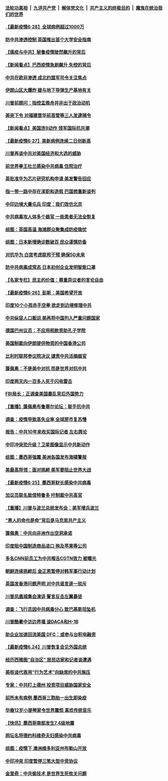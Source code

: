 

####  [法轮功真相](../../../../basic/blob/master/README.md?t=06281531) &nbsp;|&nbsp; [九评共产党](../../../../9ping.md/blob/master/README.md?t=06281531) &nbsp;|&nbsp; [解体党文化](../../../../jtdwh.md/blob/master/README.md?t=06281531)  &nbsp;|&nbsp; [共产主义的终极目的](../../../../gczydzjmd.md/blob/master/README.md?t=06281531) &nbsp;|&nbsp; [魔鬼在统治我们的世界](../../../../mgztzwmdsj.md/blob/master/README.md?t=06281531) 

#### [【最新疫情6·28】全球病例超过1000万](../pages/nsc418/n12212934.md?t=06281531) 

#### [防中共渗透控制 英国推出首个大学安全指南](../pages/nsc418/n12216751.md?t=06281531) 

#### [【瘟疫与中共】秘鲁疫情陡然飙升的背后](../pages/nsc418/n12216630.md?t=06281531) 

#### [【新闻看点】巴西疫情急剧飙升 失控的背后](../pages/nsc418/n12216291.md?t=06281531) 

#### [中共在欧非渗透 成北约盟军司令关注焦点](../pages/nsc418/n12216609.md?t=06281531) 

#### [伊朗山区大爆炸 疑与地下导弹生产基地有关](../pages/nsc418/n12216637.md?t=06281531) 

#### [川普前顾问：指控孟晚舟并非出于政治动机](../pages/nsc418/n12216532.md?t=06281531) 

#### [美突下令 对福建晋华前高管等三人发逮捕令](../pages/nsc418/n12216296.md?t=06281531) 

#### [【新闻看点】美国连9动作 领军国际抗共潮](../pages/nsc418/n12215121.md?t=06281531) 

#### [【最新疫情6·27】美新病例连续二日创新高](../pages/nsc418/n12215389.md?t=06281531) 

#### [川普再谈中共对美国经济和大选的威胁](../pages/nsc418/n12214917.md?t=06281531) 

#### [前世界拳王杜兰感染中共病毒 住院治疗](../pages/nsc418/n12214771.md?t=06281531) 

#### [英批准华为芯片研究机构申请 美发警告回应](../pages/nsc418/n12214643.md?t=06281531) 

#### [指一带一路中存在渎职和造假 巴国想重新谈判](../pages/nsc418/n12214599.md?t=06281531) 

#### [中印边境大量屯兵 印度：我们效仿北京](../pages/nsc418/n12214491.md?t=06281531) 

#### [中共病毒攻人体多个器官 一些患者无法全恢复](../pages/nsc418/n12214393.md?t=06281531) 

#### [组图：英国高温 海滩群众聚集成防疫隐忧](../pages/nsc418/n12213831.md?t=06281531) 

#### [组图：日本新增确诊数破百 民众谨慎防备](../pages/nsc418/n12214024.md?t=06281531) 

#### [对抗华为 白宫考虑联邦干预 确保5G未来](../pages/nsc418/n12214112.md?t=06281531) 

#### [防中共病毒成常态 日本初创企业发明智能口罩](../pages/nsc418/n12214107.md?t=06281531) 

#### [【名家专栏】民主的价值：尊重异议者的言论自由](../pages/nsc418/n12204163.md?t=06281531) 

#### [【最新疫情6·26】彭斯：美国希望开放](../pages/nsc418/n12213008.md?t=06281531) 

#### [印度10个小孩赤手空拳 欲走到边境修理中共](../pages/nsc418/n12213595.md?t=06281531) 

#### [中共纵容人口贩运 美再将中国列入严重问题国家](../pages/nsc418/n12213491.md?t=06281531) 

#### [德国巴州议员：不应用税款资助孔子学院](../pages/nsc418/n12213025.md?t=06281531) 

#### [美国制裁向伊朗提供物资的中国香港公司](../pages/nsc418/n12212790.md?t=06281531) 

#### [比利时联邦参议院决议 谴责中共活摘器官](../pages/nsc418/n12212777.md?t=06281531) 

#### [蓬佩奥：不是美中对抗 而是世界对抗中共](../pages/nsc418/n12212375.md?t=06281531) 

#### [印度两天内一百多人死于闪电雷击](../pages/nsc418/n12212509.md?t=06281531) 

#### [FBI局长：正调查美国暴乱背后外国势力](../pages/nsc418/n12212191.md?t=06281531) 

#### [【重播】蓬佩奥布鲁塞尔论坛：联手抗中共](../pages/nsc418/n12211937.md?t=06281531) 

#### [调查：疫情导致高失业率 全球房市复苏慢](../pages/nsc418/n12211645.md?t=06281531) 

#### [报告：中共10年来收买国际记者 左右舆论](../pages/nsc418/n12211954.md?t=06281531) 

#### [中印冲突恐升级？卫星图像显示中共新动作](../pages/nsc418/n12211793.md?t=06281531) 

#### [组图：墨西哥强震 美洲各国发布海啸警报](../pages/nsc418/n12208966.md?t=06281531) 

#### [美最高将领：面对挑衅 美军要阻止世界大战](../pages/nsc418/n12211458.md?t=06281531) 

#### [【最新疫情6·25】墨西哥财长感染中共病毒](../pages/nsc418/n12210649.md?t=06281531) 

#### [加议员联名致信特鲁多 吁制裁中共高官](../pages/nsc418/n12211291.md?t=06281531) 

#### [【重播】川普与波兰总统发布会：美军增兵波兰](../pages/nsc418/n12209733.md?t=06281531) 

#### [“黑人的命也是命”背后是马克思共产主义](../pages/nsc418/n12210133.md?t=06281531) 

#### [蓬佩奥：中共向非洲作出空洞承诺](../pages/nsc418/n12210177.md?t=06281531) 

#### [印度阻中国制造商品进口 殃及苹果等公司](../pages/nsc418/n12210101.md?t=06281531) 

#### [多名CNN前员工为中共喉舌CGTN效力 被曝光](../pages/nsc418/n12209805.md?t=06281531) 

#### [朝鲜连续挑衅后 金正恩暂停对韩军事行动计划](../pages/nsc418/n12209751.md?t=06281531) 

#### [英国发香港问题声明 对中共谣言逐一驳斥](../pages/nsc418/n12209623.md?t=06281531) 

#### [川普凤凰城集会演讲 誓言反击左翼暴徒](../pages/nsc418/n12209582.md?t=06281531) 

#### [调查：飞行员因中共病毒分心 致巴基斯坦坠机](../pages/nsc418/n12209346.md?t=06281531) 

#### [川普酷暑中访边界墙 谈DACA和H-1B](../pages/nsc418/n12209551.md?t=06281531) 

#### [助企业加速回流美国 DFC：或参与台积电融资](../pages/nsc418/n12209064.md?t=06281531) 

#### [【最新疫情6.24】川普恢复会见外国总统](../pages/nsc418/n12207866.md?t=06281531) 

#### [经历西雅图“自治区” 居民店家和记者谈遭遇](../pages/nsc418/n12208062.md?t=06281531) 

#### [美核谈代表用“行为艺术”向缺席的中共施压](../pages/nsc418/n12207347.md?t=06281531) 

#### [专家：中共盯上德州 投资项目威胁国家安全](../pages/nsc418/n12207441.md?t=06281531) 

#### [前所未有病例 墨西哥三胞胎一出生即染疫](../pages/nsc418/n12207459.md?t=06281531) 

#### [华裔12岁小提琴家令世界震惊 喜欢传统音乐](../pages/nsc418/n12207095.md?t=06281531) 

#### [【快讯】墨西哥南部发生7.4级地震](../pages/nsc418/n12207367.md?t=06281531) 

#### [网坛名将德约科维奇夫妇感染中共病毒](../pages/nsc418/n12207201.md?t=06281531) 

#### [组图：疫情下 澳洲维多利亚州布勒山开放](../pages/nsc418/n12206541.md?t=06281531) 

#### [中印冲突 印度暂停三笔大型中资协议](../pages/nsc418/n12207208.md?t=06281531) 

#### [金里奇：中共偷技术 是世界生死攸关问题](../pages/nsc418/n12207082.md?t=06281531) 

